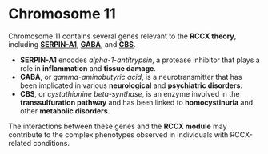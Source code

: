 
# Chromosome 11

Chromosome 11 contains several genes relevant to the **RCCX theory**, including [**SERPIN-A1**](serpin-a1.md), [**GABA**](gaba.md), and [**CBS**](cbs.md).

- **SERPIN-A1** encodes *alpha-1-antitrypsin*, a protease inhibitor that plays a role in **inflammation** and **tissue damage**.
- **GABA**, or *gamma-aminobutyric acid*, is a neurotransmitter that has been implicated in various **neurological** and **psychiatric disorders**.
- **CBS**, or *cystathionine beta-synthase*, is an enzyme involved in the **transsulfuration pathway** and has been linked to **homocystinuria** and other **metabolic disorders**.

The interactions between these genes and the **RCCX module** may contribute to the complex phenotypes observed in individuals with RCCX-related conditions.
